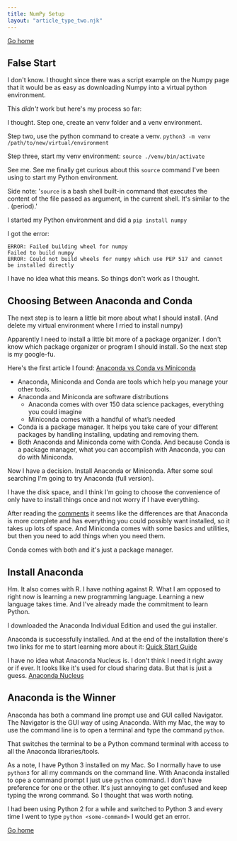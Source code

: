 ```yaml
---
title: NumPy Setup
layout: "article_type_two.njk"
---
```

[Go home](/index.html)

## False Start
I don't know. I thought since there was a script example on the Numpy page that it would be as easy as downloading Numpy into a virtual python environment. 

This *didn't* work but here's my process so far:

I thought. Step one, create an venv folder and a venv environment.

Step two, use the python command to create a venv. 
`python3 -m venv /path/to/new/virtual/environment`

Step three, start my venv environment:
`source ./venv/bin/activate`

See me. See me finally get curious about this `source` command I've been using to start my Python environment.

Side note:
'`source` is a bash shell built-in command that executes the content of the file passed as argument, in the current shell. It's similar to the . (period).'

I started my Python environment and did a `pip install numpy`

I got the error:
```
ERROR: Failed building wheel for numpy
Failed to build numpy
ERROR: Could not build wheels for numpy which use PEP 517 and cannot be installed directly
```

I have no idea what this means. So things don't work as I thought.

## Choosing Between Anaconda and Conda

The next step is to learn a little bit more about what I should install. (And delete my virtual environment where I rried to install numpy)

Apparently I need to install a little bit more of a package organizer. I don't know which package organizer or program I should install. So the next step is my google-fu.

Here's the first article I found:
[Anaconda vs Conda vs Miniconda](https://towardsdatascience.com/get-your-computer-ready-for-machine-learning-how-what-and-why-you-should-use-anaconda-miniconda-d213444f36d6)

- Anaconda, Miniconda and Conda are tools which help you manage your other tools.
- Anaconda and Miniconda are software distributions
  - Anaconda comes with over 150 data science packages, everything you could imagine
  - Miniconda comes with a handful of what’s needed
- Conda is a package manager. It helps you take care of your different packages by handling installing, updating and removing them.
- Both Anaconda and Miniconda come with Conda. And because Conda is a package manager, what you can accomplish with Anaconda, you can do with Miniconda. 

Now I have a decision. Install Anaconda or Miniconda. After some soul searching I'm going to try Anaconda (full version).

I have the disk space, and I think I'm going to choose the convenience of only have to install things once and not worry if I have everything. 

After reading the [comments](https://stackoverflow.com/questions/45421163/anaconda-vs-miniconda) it seems like the differences are that Anaconda is more complete and has everything you could possibly want installed, so it takes up lots of space. And Miniconda comes with some basics and utilities, but then you need to add things when you need them.

Conda comes with both and it's just a package manager.

## Install Anaconda

Hm. It also comes with R. I have nothing against R. What I am opposed to right now is learning a new programming language. Learning a new language takes time. And I've already made the commitment to learn Python.

I downloaded the Anaconda Individual Edition and used the gui installer.

Anaconda is successfully installed. And at the end of the installation there's two links for me to start learning more about it:
[Quick Start Guide](https://www.anaconda.com/products/individual/installation-success?source=osx_installer)

I have no idea what Anaconda Nucleus is. I don't think I need it right away or if ever. It looks like it's used for cloud sharing data. But that is just a guess.
[Anaconda Nucleus](https://anaconda.cloud/tutorials/getting-started-with-anaconda-individual-edition?source=osx_installer)

## Anaconda is the Winner
Anaconda has both a command line prompt use and GUI called Navigator. The Navigator is the GUI way of using Anaconda. With my Mac, the way to use the command line is to open a terminal and type the command `python`.

That switches the terminal to be a Python command terminal with access to all the Anaconda libraries/tools.

As a note, I have Python 3 installed on my Mac. So I normally have to use `python3` for all my commands on the command line. With Anaconda installed to ope a command prompt I just use `python` command. I don't have preference for one or the other. It's just annoying to get confused and keep typing the wrong command. So I thought that was worth noting.

I had been using Python 2 for a while and switched to Python 3 and every time I went to type `python <some-command>` I would get an error. 

[Go home](/index.html)
